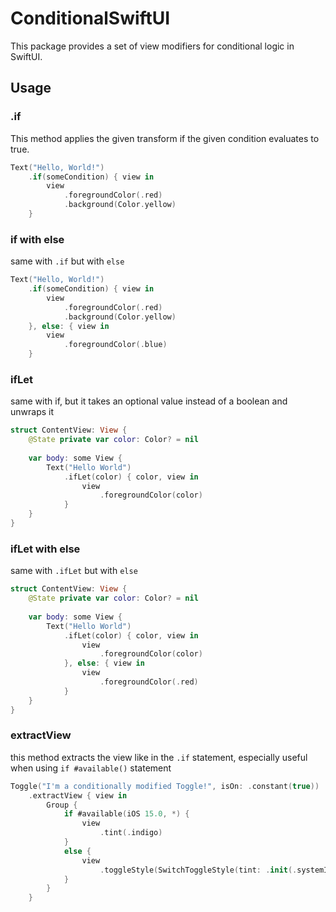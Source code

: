 # ConditionalSwiftUI
This package provides a set of view modifiers for conditional logic in SwiftUI.

## Usage

### .if
This method applies the given transform if the given condition evaluates to true.
```swift
Text("Hello, World!")
    .if(someCondition) { view in
        view
            .foregroundColor(.red)
            .background(Color.yellow)
    }
```

### if with else
same with `.if` but with `else`
```swift
Text("Hello, World!")
    .if(someCondition) { view in
        view
            .foregroundColor(.red)
            .background(Color.yellow)
    }, else: { view in
        view
            .foregroundColor(.blue)
    }
```

### ifLet
same with if, but it takes an optional value instead of a boolean and unwraps it

```swift
struct ContentView: View {
    @State private var color: Color? = nil
    
    var body: some View {
        Text("Hello World")
            .ifLet(color) { color, view in
                view
                    .foregroundColor(color)
            }
    }
}
```

### ifLet with else
same with `.ifLet` but with `else`

```swift
struct ContentView: View {
    @State private var color: Color? = nil
    
    var body: some View {
        Text("Hello World")
            .ifLet(color) { color, view in
                view
                    .foregroundColor(color)
            }, else: { view in
                view
                    .foregroundColor(.red)
            }
    }
}
```
### extractView
this method extracts the view like in the `.if` statement, especially useful when using `if #available()` statement

```swift
Toggle("I'm a conditionally modified Toggle!", isOn: .constant(true))
    .extractView { view in
        Group {
            if #available(iOS 15.0, *) {
                view
                    .tint(.indigo)
            }
            else {
                view
                    .toggleStyle(SwitchToggleStyle(tint: .init(.systemIndigo)))
            }
        }
    }
```
